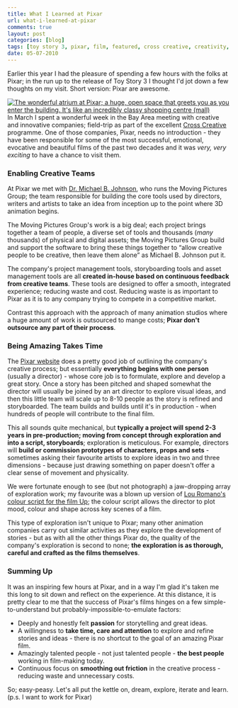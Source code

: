 ```yaml
---
title: What I Learned at Pixar
url: what-i-learned-at-pixar
comments: true
layout: post
categories: [blog]
tags: [toy story 3, pixar, film, featured, cross creative, creativity, animation]
date: 05-07-2010
---
```

<p class="intro">Earlier this year I had the pleasure of spending a few hours with the folks at Pixar; in the run up to the release of Toy Story 3 I thought I'd jot down a few thoughts on my visit. Short version: Pixar are awesome.</p>
<a href="http://www.flickr.com/photos/paulmmay/4410971850/" title="Pixar by paulmmay, on Flickr"><img src="http://farm5.static.flickr.com/4055/4410971850_c389e619cf_z.jpg" class="photo silverframe" alt="The wonderful atrium at Pixar; a huge, open space that greets you as you enter the building. It's like an incredibly classy shopping centre (mall)"></a><br />
In March I spent a wonderful week in the Bay Area meeting with creative and innovative companies; field-trip as part of the excellent <a href="http://www.trcmedia.org/" title="Cross Creative">Cross Creative</a> programme. One of those companies, Pixar, needs no introduction - they have been responsible for some of the most successful, emotional, evocative and beautiful films of the past two decades and it was <em>very, very exciting</em> to have a chance to visit them.

### Enabling Creative Teams
At Pixar we met with <a href="http://twitter.com/drwave" title="Dr. Michael B. Johnson">Dr. Michael B. Johnson</a>, who runs the Moving Pictures Group; the team responsible for building the core tools used by directors, writers and artists to take an idea from inception up to the point where 3D animation begins. 

The Moving Pictures Group's work is a big deal; each project brings together a team of people, a diverse set of tools and thousands (<em>many</em> thousands) of physical and digital assets; the Moving Pictures Group build and support the software to bring these things together to &#8220;allow creative people to be creative, then leave them alone&#8221; as Michael B. Johnson put it. 

The company's project management tools, storyboarding tools and asset management tools are all **created in-house based on continuous feedback from creative teams**. These tools are designed to offer a smooth, integrated experience; reducing waste and cost. Reducing waste is as important to Pixar as it is to any company trying to compete in a competitive market. 

Contrast this approach with the approach of many animation studios where a huge amount of work is outsourced to mange costs; **Pixar don't outsource any part of their process**.

### Being Amazing Takes Time
The <a href="http://www.pixar.com/howwedoit/">Pixar website</a> does a pretty good job of outlining the company's creative process; but essentially **everything begins with one person** (usually a director) - whose core job is to formulate, explore and develop a great story. Once a story has been pitched and shaped somewhat the director will usually be joined by an art director to explore visual ideas, and then this little team will scale up to 8-10 people as the story is refined and storyboarded. The team builds and builds until it's in production - when hundreds of people will contribute to the final film. 

This all sounds quite mechanical, but **typically a project will spend 2-3 years in pre-production; moving from concept through exploration and into a script, storyboards**; exploration is meticulous. For example, directors will **build or commission prototypes of characters, props and sets** - sometimes asking their favourite artists to explore ideas in two and three dimensions - because just drawing something on paper doesn't offer a clear sense of movement and physicality.

We were fortunate enough to see (but not photograph) a jaw-dropping array of exploration work; my favourite was a blown up version of <a href="http://louromano.blogspot.com/2009/05/art-of-up_3697.html" title="Lou Romano's colour script for the film Up">Lou Romano's colour script for the film Up</a>; the colour script allows the director to plot mood, colour and shape across key scenes of a film. 

This type of exploration isn't unique to Pixar; many other animation companies carry out similar activities as they explore the development of stories - but as with all the other things Pixar do, the quality of the company's exploration is second to none; **the exploration is as thorough, careful and crafted as the films themselves**. 

### Summing Up

It was an inspiring few hours at Pixar, and in a way I'm glad it's taken me this long to sit down and reflect on the experience. At this distance, it is pretty clear to me that the success of Pixar's films hinges on a few simple-to-understand but probably-impossible-to-emulate factors:

* Deeply and honestly felt **passion** for storytelling and great ideas.
* A willingness to **take time, care and attention** to explore and refine stories and ideas - there is no shortcut to the goal of an amazing Pixar film.
* Amazingly talented people - not just talented people - **the best people** working in film-making today.
* Continuous focus on **smoothing out friction** in the creative process - reducing waste and unnecessary costs.

So; easy-peasy. Let's all put the kettle on, dream, explore, iterate and learn. (p.s. I want to work for Pixar)

